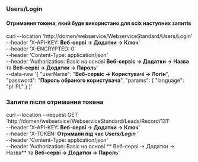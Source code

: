 ### Users/Login
#### Отримання токена, який буде використано для всіх наступних запитів

curl --location 'http://domen/webservice/WebserviceStandard/Users/Login' \
--header 'X-API-KEY: **Веб-серві -> Додатки -> Ключ**' \
--header 'X-ENCRYPTED: 0' \
--header 'Content-Type: application/json' \
--header 'Authorization: Basic на основі **Веб-сервіс -> Додатки -> Назва** та **Веб-серві -> Додатки -> Пароль**' \
--data-raw '{
    "userName": "**Веб-сервіс -> Користувачі -> Логін**",
    "password": "**Пароль обраного користувача**",
    "params": {
        "language": "pl-PL"
    }
}'


### Запити після отримання токена

curl --location --request GET 'http://domen/webservice/WebserviceStandard/Leads/Record/131' \
--header 'X-API-KEY: **Веб-серві -> Додатки -> Ключ**' \
--header 'X-TOKEN: **Отримали під час _Users/Login_** ' \
--header 'Content-Type: application/json' \
--header 'Authorization: Basic на основі ** Веб-серві -> Додатки -> Назва** та **Веб-серві -> Додатки -> Пароль**' 
